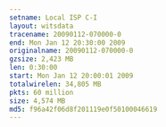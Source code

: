 ```yaml
---
setname: Local ISP C-I
layout: witsdata
tracename: 20090112-070000-0
end: Mon Jan 12 20:30:00 2009
originalname: 20090112-070000-0
gzsize: 2,423 MB
len: 0:30:00
start: Mon Jan 12 20:00:01 2009
totalwirelen: 34,805 MB
pkts: 60 million
size: 4,574 MB
md5: f96a42f06d8f201119e0f50100046619
---
```

